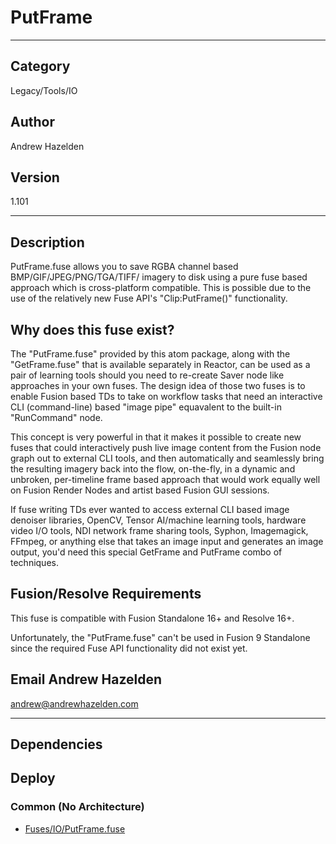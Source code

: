 # PutFrame
___

## Category
Legacy/Tools/IO

## Author
Andrew Hazelden

## Version
1.101

___

## Description
<p>PutFrame.fuse allows you to save RGBA channel based BMP/GIF/JPEG/PNG/TGA/TIFF/ imagery to disk using a pure fuse based approach which is cross-platform compatible. This is possible due to the use of the relatively new Fuse API's "Clip:PutFrame()" functionality.</p>

<h2>Why does this fuse exist?</h2>

<p>The "PutFrame.fuse" provided by this atom package, along with the "GetFrame.fuse" that is available separately in Reactor, can be used as a pair of learning tools should you need to re-create Saver node like approaches in your own fuses. The design idea of those two fuses is to enable Fusion based TDs to take on workflow tasks that need an interactive CLI (command-line) based "image pipe" equavalent to the built-in "RunCommand" node.</p>

<p>This concept is very powerful in that it makes it possible to create new fuses that could interactively push live image content from the Fusion node graph out to external CLI tools, and then automatically and seamlessly bring the resulting imagery back into the flow, on-the-fly, in a dynamic and unbroken, per-timeline frame based approach that would work equally well on Fusion Render Nodes and artist based Fusion GUI sessions.</p>

<p>If fuse writing TDs ever wanted to access external CLI based image denoiser libraries, OpenCV, Tensor AI/machine learning tools, hardware video I/O tools, NDI network frame sharing tools, Syphon, Imagemagick, FFmpeg, or anything else that takes an image input and generates an image output, you'd need this special GetFrame and PutFrame combo of techniques.</p>

<h2>Fusion/Resolve Requirements</h2>
	
<p>This fuse is compatible with Fusion Standalone 16+ and Resolve 16+.</p>

<p>Unfortunately, the "PutFrame.fuse" can't be used in Fusion 9 Standalone since the required Fuse API functionality did not exist yet.</p>

<h2>Email Andrew Hazelden</h2>
<p><a href="mailto:andrew@andrewhazelden.com">andrew@andrewhazelden.com</a></p>


___

## Dependencies

## Deploy

### Common (No Architecture)

<ul>
<li><a href="https://gitlab.com/WeSuckLess/Reactor/-/blob/master/Atoms/com.AndrewHazelden.PutFrame/Fuses/IO/PutFrame.fuse?ref_type=heads">Fuses/IO/PutFrame.fuse</a></li>
</ul>
